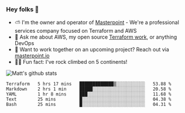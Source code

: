 

### Hey folks 👋

- ⛅️ I'm the owner and operator of [Masterpoint](https://masterpoint.io) - We're a professional services company focused on Terraform and AWS
- 💬 Ask me about AWS, my open source [Terraform work](https://github.com/masterpointio?q=terraform&type=&language=hcl), or anything DevOps
- 🔨 Want to work together on an upcoming project? Reach out via [masterpoint.io](https://masterpoint.io)
- 🧗‍♂️ Fun fact: I've rock climbed on 5 continents! 


![Matt's github stats](https://github-readme-stats.vercel.app/api?username=Gowiem&count_private=true&theme=cobalt&show_icons=true)

<!--START_SECTION:waka-->
```text
Terraform   5 hrs 17 mins   █████████████▒░░░░░░░░░░░   53.88 % 
Markdown    2 hrs 1 min     █████░░░░░░░░░░░░░░░░░░░░   20.58 % 
YAML        1 hr 8 mins     ███░░░░░░░░░░░░░░░░░░░░░░   11.68 % 
Text        25 mins         █░░░░░░░░░░░░░░░░░░░░░░░░   04.38 % 
Bash        25 mins         █░░░░░░░░░░░░░░░░░░░░░░░░   04.31 % 
```
<!--END_SECTION:waka-->
